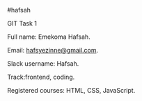 #hafsah

GIT Task 1

Full name: Emekoma Hafsah.

Email: hafsyezinne@gmail.com.

Slack username: Hafsah.

Track:frontend, coding.

Registered courses: HTML, CSS, JavaScript.